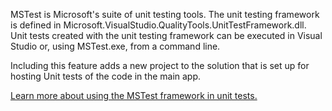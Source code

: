﻿MSTest is Microsoft's suite of unit testing tools. The unit testing framework is defined in Microsoft.VisualStudio.QualityTools.UnitTestFramework.dll. Unit tests created with the unit testing framework can be executed in Visual Studio or, using MSTest.exe, from a command line.

Including this feature adds a new project to the solution that is set up for hosting Unit tests of the code in the main app.

[Learn more about using the MSTest framework in unit tests.](https://docs.microsoft.com/en-us/visualstudio/test/using-microsoft-visualstudio-testtools-unittesting-members-in-unit-tests?view=vs-2017)
